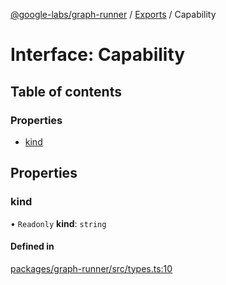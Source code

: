 [@google-labs/graph-runner](../README.md) / [Exports](../modules.md) / Capability

# Interface: Capability

## Table of contents

### Properties

- [kind](Capability.md#kind)

## Properties

### kind

• `Readonly` **kind**: `string`

#### Defined in

[packages/graph-runner/src/types.ts:10](https://github.com/breadboard-ai/breadboard/blob/e1b5dae9/packages/graph-runner/src/types.ts#L10)
